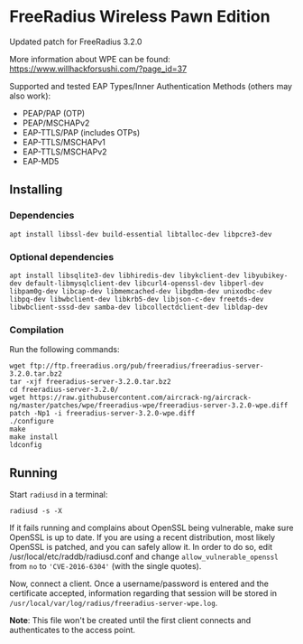 # FreeRadius Wireless Pawn Edition

Updated patch for FreeRadius 3.2.0

More information about WPE can be found:
https://www.willhackforsushi.com/?page_id=37

Supported and tested EAP Types/Inner Authentication Methods (others may also work):
* PEAP/PAP (OTP)
* PEAP/MSCHAPv2
* EAP-TTLS/PAP (includes OTPs)
* EAP-TTLS/MSCHAPv1
* EAP-TTLS/MSCHAPv2
* EAP-MD5

## Installing

### Dependencies

```
apt install libssl-dev build-essential libtalloc-dev libpcre3-dev
```

### Optional dependencies

```
apt install libsqlite3-dev libhiredis-dev libykclient-dev libyubikey-dev default-libmysqlclient-dev libcurl4-openssl-dev libperl-dev libpam0g-dev libcap-dev libmemcached-dev libgdbm-dev unixodbc-dev libpq-dev libwbclient-dev libkrb5-dev libjson-c-dev freetds-dev libwbclient-sssd-dev samba-dev libcollectdclient-dev libldap-dev
```

### Compilation

Run the following commands:

```
wget ftp://ftp.freeradius.org/pub/freeradius/freeradius-server-3.2.0.tar.bz2
tar -xjf freeradius-server-3.2.0.tar.bz2
cd freeradius-server-3.2.0/
wget https://raw.githubusercontent.com/aircrack-ng/aircrack-ng/master/patches/wpe/freeradius-wpe/freeradius-server-3.2.0-wpe.diff
patch -Np1 -i freeradius-server-3.2.0-wpe.diff
./configure
make
make install
ldconfig
```

## Running

Start ```radiusd``` in a terminal:

```
radiusd -s -X
```

If it fails running and complains about OpenSSL being vulnerable, make sure OpenSSL is up to date. If you are using a recent distribution, most likely OpenSSL is patched, and you can safely allow it. In order to do so, edit /usr/local/etc/raddb/radiusd.conf and change ```allow_vulnerable_openssl``` from ```no``` to ```'CVE-2016-6304'``` (with the single quotes).

Now, connect a client. Once a username/password is entered and the certificate accepted, information regarding that session will be stored in ```/usr/local/var/log/radius/freeradius-server-wpe.log```.

**Note**: This file won't be created until the first client connects and authenticates to the access point.
